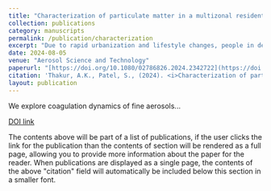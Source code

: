 ```yaml
---
title: "Characterization of particulate matter in a multizonal residential apartment: transport, exposure, and mitigation"
collection: publications
category: manuscripts
permalink: /publication/characterization
excerpt: "Due to rapid urbanization and lifestyle changes, people in developing countries like India spend most of their time indoors, just like those in developed countries. Indoor air pollution (IAP) studies in urban built environments in India are yet to gain momentum. Studies conducted so far are restricted to reporting pollutant concentration, providing limited insights into pollutants' source, transport, and fate. Comprehensive studies are critical to assessing IAP severity and developing and deploying effective mitigation strategies in built environments. The present study includes spatio-temporal monitoring of particulate matter (PM) in a multizonal residential apartment using a network of low-cost air quality monitors and research-grade instruments to characterize emission sources, assess transport metrics, estimate spatial exposure, calculate I/O ratios, and assess efficacies of different mitigation measures. Sub-micron particles dominated number size distribution for cooking and incense. Operation of air conditioners (AC) led to faster transport of pollutants from the kitchen to the bedrooms. PM exposure in all zones relative to the kitchen had comparable (∼0.8–0.9) exposure during cooking. The average I/O ratios during cooking were elevated throughout the apartment, with the kitchen (10.1 ± 8.9) and bedrooms (7.2 ± 5.7 & 7.4 ± 5.9) being the highest and lowest, respectively. Natural ventilation through balcony doors led to an average exposure reduction of 74–86% in different zones. AC operation reduced cumulative exposure, which was further reduced upon affixing a filter sheet on the AC pre-filter. Among the mitigation measures assessed, the highest cumulative loss rate (2.3 ± 0.1 h−1) was observed for the portable air cleaner with the default HEPA filter."
date: 2024-08-05
venue: "Aerosol Science and Technology"
paperurl: "[https://doi.org/10.1080/02786826.2024.2342722](https://doi.org/10.1039/D4EA00080C)"
citation: 'Thakur, A.K., Patel, S., (2024). <i>Characterization of particulate matter in a multizonal residential apartment</i>. Environmental Science: Atmospheres.'
layout: publication
---
```


We explore coagulation dynamics of fine aerosols...

[DOI link](https://doi.org/10.1039/D4EA00080C)

The contents above will be part of a list of publications, if the user clicks the link for the publication than the contents of section will be rendered as a full page, allowing you to provide more information about the paper for the reader. When publications are displayed as a single page, the contents of the above "citation" field will automatically be included below this section in a smaller font.
